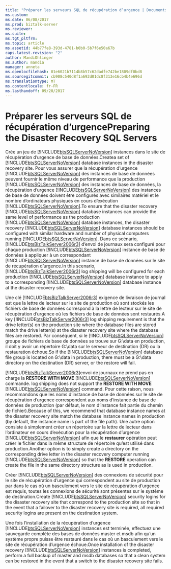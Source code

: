 ```yaml
---
title: "Préparer les serveurs SQL de récupération d’urgence | Documents Microsoft"
ms.custom: 
ms.date: 06/08/2017
ms.prod: biztalk-server
ms.reviewer: 
ms.suite: 
ms.tgt_pltfrm: 
ms.topic: article
ms.assetid: 44b77fe8-393d-4781-b0b0-5b7f6e50a67b
caps.latest.revision: "2"
author: MandiOhlinger
ms.author: mandia
manager: anneta
ms.openlocfilehash: 01e6021b7114b8b57c62dadfe742be1809df0bd8
ms.sourcegitcommit: cb908c540d8f1a692d01dc8f313e16cb4b4e696d
ms.translationtype: MT
ms.contentlocale: fr-FR
ms.lasthandoff: 09/20/2017
---
```

# <a name="preparing-the-disaster-recovery-sql-servers"></a><span data-ttu-id="fb0d5-102">Préparer les serveurs SQL de récupération d’urgence</span><span class="sxs-lookup"><span data-stu-id="fb0d5-102">Preparing the Disaster Recovery SQL Servers</span></span>
<span data-ttu-id="fb0d5-103">Crée un jeu de [!INCLUDE[btsSQLServerNoVersion](../includes/btssqlservernoversion-md.md)] instances dans le site de récupération d’urgence de base de données.</span><span class="sxs-lookup"><span data-stu-id="fb0d5-103">Createa set of [!INCLUDE[btsSQLServerNoVersion](../includes/btssqlservernoversion-md.md)] database instances in the disaster recovery site.</span></span> <span data-ttu-id="fb0d5-104">Pour vous assurer que la récupération d’urgence [!INCLUDE[btsSQLServerNoVersion](../includes/btssqlservernoversion-md.md)] des instances de base de données peuvent fournir le même niveau de performance que la production [!INCLUDE[btsSQLServerNoVersion](../includes/btssqlservernoversion-md.md)] des instances de base de données, la récupération d’urgence [!INCLUDE[btsSQLServerNoVersion](../includes/btssqlservernoversion-md.md)] des instances de base de données doivent être configurés avec similaires matériel et le nombre d’ordinateurs physiques en cours d’exécution [!INCLUDE[btsSQLServerNoVersion](../includes/btssqlservernoversion-md.md)].</span><span class="sxs-lookup"><span data-stu-id="fb0d5-104">To ensure that the disaster recovery [!INCLUDE[btsSQLServerNoVersion](../includes/btssqlservernoversion-md.md)] database instances can provide the same level of performance as the production [!INCLUDE[btsSQLServerNoVersion](../includes/btssqlservernoversion-md.md)] database instances, the disaster recovery [!INCLUDE[btsSQLServerNoVersion](../includes/btssqlservernoversion-md.md)] database instances should be configured with similar hardware and number of physical computers running [!INCLUDE[btsSQLServerNoVersion](../includes/btssqlservernoversion-md.md)].</span></span> <span data-ttu-id="fb0d5-105">Dans ce scénario, [!INCLUDE[btsBizTalkServer2006r3](../includes/btsbiztalkserver2006r3-md.md)] d’envoi de journaux sera configuré pour chaque production [!INCLUDE[btsSQLServerNoVersion](../includes/btssqlservernoversion-md.md)] instance de base de données à appliquer à un correspondant [!INCLUDE[btsSQLServerNoVersion](../includes/btssqlservernoversion-md.md)] instance de base de données sur le site de récupération d’urgence.</span><span class="sxs-lookup"><span data-stu-id="fb0d5-105">In this scenario, [!INCLUDE[btsBizTalkServer2006r3](../includes/btsbiztalkserver2006r3-md.md)] log shipping will be configured for each production [!INCLUDE[btsSQLServerNoVersion](../includes/btssqlservernoversion-md.md)] database instance to apply to a corresponding [!INCLUDE[btsSQLServerNoVersion](../includes/btssqlservernoversion-md.md)] database instance at the disaster recovery site.</span></span>  
  
 <span data-ttu-id="fb0d5-106">Une clé [!INCLUDE[btsBizTalkServer2006r3](../includes/btsbiztalkserver2006r3-md.md)] exigence de livraison de journal est que la lettre de lecteur sur le site de production où sont stockés les fichiers de base de données correspond à la lettre de lecteur sur le site de récupération d’urgence où les fichiers de base de données sont restaurés.</span><span class="sxs-lookup"><span data-stu-id="fb0d5-106">A key [!INCLUDE[btsBizTalkServer2006r3](../includes/btsbiztalkserver2006r3-md.md)] log shipping requirement is that the drive letter(s) on the production site where the database files are stored match the drive letter(s) at the disaster recovery site where the database files are restored.</span></span> <span data-ttu-id="fb0d5-107">Par conséquent, si le [!INCLUDE[btsSQLServerNoVersion](../includes/btssqlservernoversion-md.md)] groupe de fichiers de base de données se trouve sur G:\data en production, il doit y avoir un répertoire G:\data sur le serveur de destination (DR) ou la restauration échoue.</span><span class="sxs-lookup"><span data-stu-id="fb0d5-107">So if the [!INCLUDE[btsSQLServerNoVersion](../includes/btssqlservernoversion-md.md)] database file group is located on G:\data in production, there must be a G:\data directory on the destination (DR) server, or the restore will fail.</span></span>  
  
 [!INCLUDE[btsBizTalkServer2006r3](../includes/btsbiztalkserver2006r3-md.md)]<span data-ttu-id="fb0d5-108">envoi de journaux ne prend pas en charge la **RESTORE WITH MOVE** [!INCLUDE[btsSQLServerNoVersion](../includes/btssqlservernoversion-md.md)] commande.</span><span class="sxs-lookup"><span data-stu-id="fb0d5-108"> log shipping does not support the **RESTORE WITH MOVE** [!INCLUDE[btsSQLServerNoVersion](../includes/btssqlservernoversion-md.md)] command.</span></span> <span data-ttu-id="fb0d5-109">Pour cette raison, nous recommandons que les noms d’instance de base de données sur le site de récupération d’urgence correspondent aux noms d’instance de base de données de production (par défaut, le nom d’instance fait partie du chemin de fichier).</span><span class="sxs-lookup"><span data-stu-id="fb0d5-109">Because of this, we recommend that database instance names at the disaster recovery site match the database instance names in production (by default, the instance name is part of the file path).</span></span> <span data-ttu-id="fb0d5-110">Une autre option consiste à simplement créer un répertoire sur la lettre de lecteur dans l’ordinateur en cours d’exécution pour la récupération d’urgence [!INCLUDE[btsSQLServerNoVersion](../includes/btssqlservernoversion-md.md)] afin que le **restaurer** opération peut créer le fichier dans la même structure de répertoire qu’est utilisé dans production.</span><span class="sxs-lookup"><span data-stu-id="fb0d5-110">Another option is to simply create a directory on the corresponding drive letter in the disaster recovery computer running [!INCLUDE[btsSQLServerNoVersion](../includes/btssqlservernoversion-md.md)] so that the **RESTORE** operation can create the file in the same directory structure as is used in production.</span></span>  
  
 <span data-ttu-id="fb0d5-111">Créer [!INCLUDE[btsSQLServerNoVersion](../includes/btssqlservernoversion-md.md)] des connexions de sécurité pour le site de récupération d’urgence qui correspondent au site de production par dans le cas où un basculement vers le site de récupération d’urgence est requis, toutes les connexions de sécurité sont présentes sur le système de destination.</span><span class="sxs-lookup"><span data-stu-id="fb0d5-111">Create [!INCLUDE[btsSQLServerNoVersion](../includes/btssqlservernoversion-md.md)] security logins for the disaster recovery site that correspond to the production site so that in the event that a failover to the disaster recovery site is required, all required security logins are present on the destination system.</span></span>  
  
 <span data-ttu-id="fb0d5-112">Une fois l’installation de la récupération d’urgence [!INCLUDE[btsSQLServerNoVersion](../includes/btssqlservernoversion-md.md)] instances est terminée, effectuez une sauvegarde complète des bases de données master et msdb afin qu’un système propre puisse être restauré dans le cas où un basculement vers le site de récupération d’urgence échoue.</span><span class="sxs-lookup"><span data-stu-id="fb0d5-112">Once installation of the disaster recovery [!INCLUDE[btsSQLServerNoVersion](../includes/btssqlservernoversion-md.md)] instances is completed, perform a full backup of master and msdb databases so that a clean system can be restored in the event that a switch to the disaster recovery site fails.</span></span>
